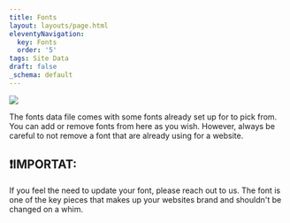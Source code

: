 ```yaml
---
title: Fonts
layout: layouts/page.html
eleventyNavigation:
  key: Fonts
  order: '5'
tags: Site Data
draft: false
_schema: default
---
```

![](/assets/images/uploads/image-37.png)

The fonts data file comes with some fonts already set up for to pick from. You can add or remove fonts from here as you wish. However, always be careful to not remove a font that are already using for a website.

## ❗**IMPORTAT:**

If you feel the need to update your font, please reach out to us. The font is one of the key pieces that makes up your websites brand and shouldn't be changed on a whim.

&nbsp;